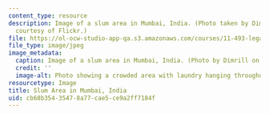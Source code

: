 ```yaml
---
content_type: resource
description: Image of a slum area in Mumbai, India. (Photo taken by Dimrill. Image
  courtesy of Flickr.)
file: https://ol-ocw-studio-app-qa.s3.amazonaws.com/courses/11-493-legal-aspects-of-property-and-land-use-fall-2005/cb68b35435478a77cae5ce9a2ff7184f_11-493f05.jpg
file_type: image/jpeg
image_metadata:
  caption: Image of a slum area in Mumbai, India. (Photo by Dimrill on [Flickr](http://www.flickr.com/).)
  credit: ''
  image-alt: Photo showing a crowded area with laundry hanging throughout.
resourcetype: Image
title: Slum Area in Mumbai, India
uid: cb68b354-3547-8a77-cae5-ce9a2ff7184f
---
```

